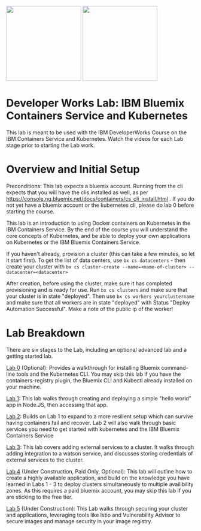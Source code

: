 
<img src="https://ace-docs-production-red.ng.bluemix.net/docs/api/content/homepage/images/containerServiceIcon.svg" width="200"> <img src="https://kubernetes.io/images/favicon.png" width="200">
# Developer Works Lab: IBM Bluemix Containers Service and Kubernetes



This lab is meant to be used with the IBM DeveloperWorks Course on the IBM Containers Service and Kubernetes. Watch the videos for each Lab stage prior to starting the Lab work.




# Overview and Initial Setup

Preconditions:  This lab expects a bluemix account.  Running from the cli expects that you will have the clis installed as well, as per https://console.ng.bluemix.net/docs/containers/cs_cli_install.html . If you do not yet have a bluemix account or the kubernetes cli, please do lab 0 before starting the course.

This lab is an introduction to  using Docker containers on Kubernetes in the IBM Containers Service. By the end of the course
you will understand the core concepts of Kubernetes, and be able to deploy your own applications on Kubernetes or the IBM Bluemix Containers Service. 

If you haven't already, provision a cluster (this can take a few minutes, so let it start first). To get the list of data centers, use `bx cs datacenters` - then create your cluster with `bx cs cluster-create --name=<name-of-cluster> --datacenter=<datacenter>`

After creation, before using the cluster, make sure it has completed provisioning and is ready for use. Run `bx cs clusters` and make sure that your cluster is in state "deployed".  Then use `bx cs workers yourclustername` and make sure that all workers are in state "deployed" with Status "Deploy Automation Successful".  Make a note of the public ip of the worker!

#  Lab Breakdown

There are six stages to the Lab, including an optional advanced lab and a getting started lab.

[Lab 0](https://github.com/colemanjackson/container-service-getting-started-wt/tree/dwworks-additions/Lab%200#lab-0-getting-the-ibm-bluemix-containers-service) (Optional): Provides a walkthrough for installing Bluemix command-line tools and the Kubernetes CLI. You may skip this lab if you have the containers-registry plugin, the Bluemix CLI and Kubectl already installed on your machine.

[Lab 1](https://github.com/colemanjackson/container-service-getting-started-wt/tree/dwworks-additions/Lab%201#lab-1---set-up-and-deploy-your-first-application): This lab walks through creating and deploying a simple "hello world" app in Node.JS, then accessing that app. 

[Lab 2](https://github.com/colemanjackson/container-service-getting-started-wt/tree/dwworks-additions/Lab%202#lab-services-replica-sets-and-health-checks): Builds on Lab 1 to expand to a more resilient setup which can survive having containers fail and recover. Lab 2 will also walk through basic services you need to get started with kubernetes and the IBM Bluemix Containers Service

[Lab 3](https://github.com/colemanjackson/container-service-getting-started-wt/tree/dwworks-additions/Lab%203#lab-3-deploy-an-application-with-bluemix-services): This lab covers adding external services to a cluster. It walks through adding integration to a watson service, and discusses storing credentials of external services to the cluster.

[Lab 4]() (Under Construction, Paid Only, Optional): This lab will outline how to create a highly available application, and build on the knowledge you have learned in Labs 1 - 3 to deploy clusters simultaneously to multiple availibility zones. As this requires a paid bluemix account, you may skip this lab if you are sticking to the free tier.

[Lab 5]() (Under Construction): This Lab walks through securing your cluster and applications, leveraging tools like Istio and  Vulnerability Advisor to secure images and manage security in your image registry. 
